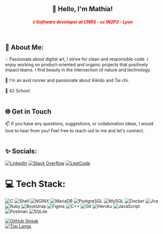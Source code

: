 ## <p style="text-align: center;">👋 Hello, I'm Mathia! 
<p style="text-align: center;"><em><strong><span style="color:#ff0000;">💡 Software developer at CNRS - cc IN2P3 - Lyon</span></strong></em></p><br>

## 🌟 About Me:<br>
 
💡 Passionate about digital art, I strive for clean and responsible code. I enjoy working on product-oriented and organic projects that positively impact teams. I find beauty in the intersection of nature and technology.<br><br>
💪 I'm an avid runner and passionate about Aïkido and Tai chi. <br><br>
🚀 42 School<br><br>

## 🌐 Get in Touch<br>
📫 If you have any questions, suggestions, or collaboration ideas, I would love to hear from you! Feel free to reach out to me and let's connect.<br><br>

## ✨ Socials:
[![LinkedIn](https://img.shields.io/badge/LinkedIn-%230077B5.svg?logo=linkedin&logoColor=white)](https://linkedin.com/in/mathiapagani) [![Stack Overflow](https://img.shields.io/badge/-Stackoverflow-FE7A16?logo=stack-overflow&logoColor=white)](https://stackoverflow.com/users/20221734/bl000m) [![LeetCode](https://img.shields.io/badge/LeetCode-*-green)](https://www.leetcode.com/mpagani/) 

# 💻 Tech Stack:
![C](https://img.shields.io/static/v1?style=for-the-badge&message=C&color=222222&logo=C&logoColor=A8B9CC&label=) ![Shell](https://img.shields.io/static/v1?style=for-the-badge&message=Shell&color=222222&logo=Shell&logoColor=FFD500&label=) ![NGINX](https://img.shields.io/static/v1?style=for-the-badge&message=NGINX&color=009639&logo=NGINX&logoColor=FFFFFF&label=) ![MariaDB](https://img.shields.io/static/v1?style=for-the-badge&message=MariaDB&color=003545&logo=MariaDB&logoColor=FFFFFF&label=) ![PostgreSQL](https://img.shields.io/static/v1?style=for-the-badge&message=PostgreSQL&color=4169E1&logo=PostgreSQL&logoColor=FFFFFF&label=) ![MySQL](https://img.shields.io/static/v1?style=for-the-badge&message=MySQL&color=4479A1&logo=MySQL&logoColor=FFFFFF&label=) ![Docker](https://img.shields.io/static/v1?style=for-the-badge&message=Docker&color=2496ED&logo=Docker&logoColor=FFFFFF&label=) ![Jira](https://img.shields.io/static/v1?style=for-the-badge&message=Jira&color=0052CC&logo=Jira&logoColor=FFFFFF&label=) ![Ruby](https://img.shields.io/static/v1?style=for-the-badge&message=Ruby&color=CC342D&logo=Ruby&logoColor=FFFFFF&label=) ![Bootstrap](https://img.shields.io/static/v1?style=for-the-badge&message=Bootstrap&color=7952B3&logo=Bootstrap&logoColor=FFFFFF&label=) ![Figma](https://img.shields.io/static/v1?style=for-the-badge&message=Figma&color=F24E1E&logo=Figma&logoColor=FFFFFF&label=) ![C++](https://img.shields.io/static/v1?style=for-the-badge&message=C%2B%2B&color=00599C&logo=C%2B%2B&logoColor=FFFFFF&label=) ![Git](https://img.shields.io/static/v1?style=for-the-badge&message=Git&color=F05032&logo=Git&logoColor=FFFFFF&label=) ![Heroku](https://img.shields.io/static/v1?style=for-the-badge&message=Heroku&color=430098&logo=Heroku&logoColor=FFFFFF&label=) ![JavaScript](https://img.shields.io/static/v1?style=for-the-badge&message=JavaScript&color=222222&logo=JavaScript&logoColor=F7DF1E&label=) ![Postman](https://img.shields.io/static/v1?style=for-the-badge&message=Postman&color=FF6C37&logo=Postman&logoColor=FFFFFF&label=) ![SQLite](https://img.shields.io/static/v1?style=for-the-badge&message=SQLite&color=003B57&logo=SQLite&logoColor=FFFFFF&label=)

[![GitHub Streak](http://github-readme-streak-stats.herokuapp.com?user=bl000m&theme=dark&background=000000)](https://git.io/streak-stats)
<br>[![Top Langs](https://github-readme-stats.vercel.app/api/top-langs/?username=bl000m&layout=compact&theme=vision-friendly-dark)](https://github.com/anuraghazra/github-readme-stats) 
